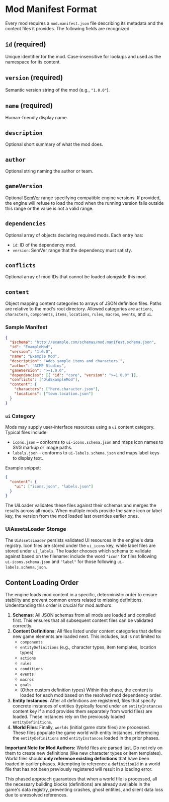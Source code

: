 # Mod Manifest Format

Every mod requires a `mod.manifest.json` file describing its metadata and the content files it provides. The following fields are recognized:

## `id` (required)

Unique identifier for the mod. Case-insensitive for lookups and used as the namespace for its content.

## `version` (required)

Semantic version string of the mod (e.g., `"1.0.0"`).

## `name` (required)

Human-friendly display name.

## `description`

Optional short summary of what the mod does.

## `author`

Optional string naming the author or team.

## `gameVersion`

Optional [SemVer](https://semver.org/) range specifying compatible engine versions. If provided, the engine will refuse to load the mod when the running version falls outside this range or the value is not a valid range.

## `dependencies`

Optional array of objects declaring required mods. Each entry has:

- `id`: ID of the dependency mod.
- `version`: SemVer range that the dependency must satisfy.

## `conflicts`

Optional array of mod IDs that cannot be loaded alongside this mod.

## `content`

Object mapping content categories to arrays of JSON definition files. Paths are relative to the mod's root directory. Allowed categories are `actions`, `characters`, `components`, `items`, `locations`, `rules`, `macros`, `events`, and `ui`.

### Sample Manifest

```json
{
  "$schema": "http://example.com/schemas/mod.manifest.schema.json",
  "id": "ExampleMod",
  "version": "1.0.0",
  "name": "Example Mod",
  "description": "Adds sample items and characters.",
  "author": "ACME Studios",
  "gameVersion": ">=1.0.0",
  "dependencies": [{ "id": "core", "version": ">=1.0.0" }],
  "conflicts": ["OldExampleMod"],
  "content": {
    "characters": ["hero.character.json"],
    "locations": ["town.location.json"]
  }
}
```

### `ui` Category

Mods may supply user-interface resources using a `ui` content category. Typical files include:

- `icons.json` – conforms to `ui-icons.schema.json` and maps icon names to SVG markup or image paths.
- `labels.json` – conforms to `ui-labels.schema.json` and maps label keys to display text.

Example snippet:

```json
{
  "content": {
    "ui": ["icons.json", "labels.json"]
  }
}
```

The UiLoader validates these files against their schemas and merges the results across all mods. When multiple mods provide the same icon or label key, the version from the mod loaded last overrides earlier ones.

### UiAssetsLoader Storage

The `UiAssetsLoader` persists validated UI resources in the engine's data registry. Icon files are stored under the `ui_icons` key, while label files are stored under `ui_labels`. The loader chooses which schema to validate against based on the filename: include the word `"icon"` for files following `ui-icons.schema.json` and `"label"` for those following `ui-labels.schema.json`.

## Content Loading Order

The engine loads mod content in a specific, deterministic order to ensure stability and prevent common errors related to missing definitions. Understanding this order is crucial for mod authors.

1.  **Schemas**: All JSON schemas from all mods are loaded and compiled first. This ensures that all subsequent content files can be validated correctly.
2.  **Content Definitions**: All files listed under content categories that define new game elements are loaded next. This includes, but is not limited to:
    *   `components`
    *   `entityDefinitions` (e.g., character types, item templates, location types)
    *   `actions`
    *   `rules`
    *   `conditions`
    *   `events`
    *   `macros`
    *   `goals`
    *   (Other custom definition types)
    Within this phase, the content is loaded for each mod based on the resolved mod dependency order.
3.  **Entity Instances**: After all definitions are registered, files that specify concrete instances of entities (typically found under an `entityInstances` content key if a mod provides them separately from world files) are loaded. These instances rely on the previously loaded `entityDefinitions`.
4.  **World Files**: Finally, `worlds` (initial game state files) are processed. These files populate the game world with entity instances, referencing the `entityDefinitions` and `entityInstances` loaded in the prior phases.

**Important Note for Mod Authors:** World files are parsed last. Do not rely on them to create new definitions (like new character types or item templates). World files should **only reference existing definitions** that have been loaded in earlier phases. Attempting to reference a `definitionId` in a world file that has not been previously registered will result in a loading error.

This phased approach guarantees that when a world file is processed, all the necessary building blocks (definitions) are already available in the game's data registry, preventing crashes, ghost entities, and silent data loss due to unresolved references.
